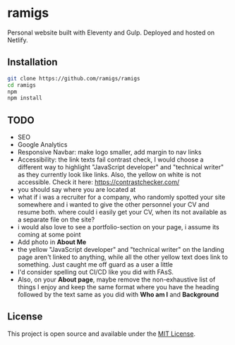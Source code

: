 # ramigs

Personal website built with Eleventy and Gulp. Deployed and hosted on Netlify.

## Installation

```bash
git clone https://github.com/ramigs/ramigs
cd ramigs
npm
npm install
```

## TODO

- SEO
- Google Analytics
- Responsive Navbar: make logo smaller, add margin to nav links
- Accessibility: the link texts fail contrast check, I would choose a different way to highlight "JavaScript developer" and "technical writer" as they currently look like links. Also, the yellow on white is not accessible. Check it here: https://contrastchecker.com/
- you should say where you are located at
- what if i was a recruiter for a company, who randomly spotted your site somewhere and i wanted to give the other personnel your CV and resume both. where could i easily get your CV, when its not available as a separate file on the site?
-  i would also love to see a portfolio-section on your page, i assume its coming at some point
- Add photo in **About Me**
- the yellow "JavaScript developer" and "technical writer" on the landing page aren't linked to anything, while all the other yellow text does link to something. Just caught me off guard as a user a little
- I'd consider spelling out CI/CD like you did with FAsS.
- Also, on your **About page**, maybe remove the non-exhaustive list of things I enjoy and keep the same format where you have the heading followed by the text same as you did with **Who am I** and **Background**


## License

This project is open source and available under the [MIT License](LICENSE).